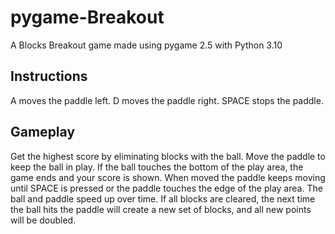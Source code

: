 # pygame-Breakout
A Blocks Breakout game made using pygame 2.5 with Python 3.10

## Instructions
A moves the paddle left.
D moves the paddle right.
SPACE stops the paddle.

## Gameplay
Get the highest score by eliminating blocks with the ball.
Move the paddle to keep the ball in play.
If the ball touches the bottom of the play area, the game ends and your score is shown.
When moved the paddle keeps moving until SPACE is pressed or the paddle touches the edge of the play area.
The ball and paddle speed up over time.
If all blocks are cleared, the next time the ball hits the paddle will create a new set of blocks, and all new points will be doubled.
